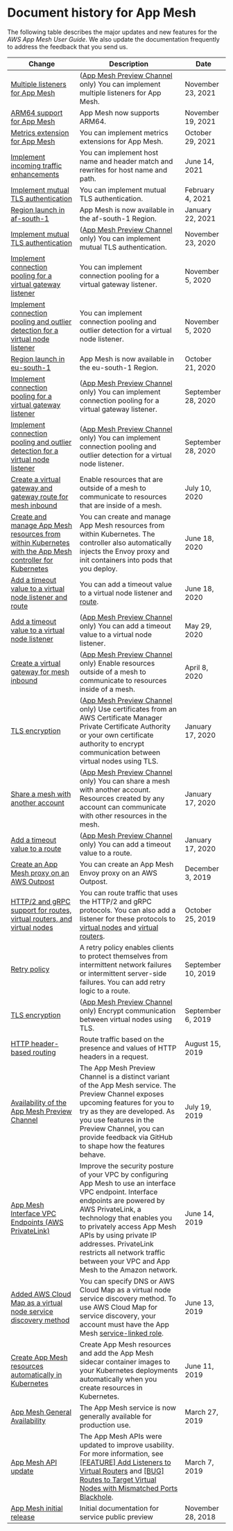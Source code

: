 # Document history for App Mesh<a name="doc-history"></a>

The following table describes the major updates and new features for the *AWS App Mesh User Guide*\. We also update the documentation frequently to address the feedback that you send us\. 

| Change | Description | Date | 
| --- |--- |--- |
| [Multiple listeners for App Mesh](https://docs.aws.amazon.com/app-mesh/latest/userguide/multiple-listeners.html) | \([App Mesh Preview Channel](https://docs.aws.amazon.com/app-mesh/latest/userguide/preview.html) only\) You can implement multiple listeners for App Mesh\. | November 23, 2021 | 
| [ARM64 support for App Mesh](https://docs.aws.amazon.com/app-mesh/latest/userguide/envoy.html) | App Mesh now supports ARM64\. | November 19, 2021 | 
| [Metrics extension for App Mesh](https://docs.aws.amazon.com/app-mesh/latest/userguide/metrics.html#metrics-extension) | You can implement metrics extensions for App Mesh\. | October 29, 2021 | 
| [Implement incoming traffic enhancements](https://aws.amazon.com/about-aws/whats-new/2021/06/aws-app-mesh-introduces-enhanced-ingress-traffic-management-capabilities/) | You can implement host name and header match and rewrites for host name and path\. | June 14, 2021 | 
| [Implement mutual TLS authentication](https://aws.amazon.com/about-aws/whats-new/2021/02/aws-app-mesh-supports-mutual-tls-authentication/) | You can implement mutual TLS authentication\. | February 4, 2021 | 
| [Region launch in af\-south\-1](https://aws.amazon.com/about-aws/whats-new/2021/01/aws-app-mesh-is-now-available-in-the-africa-cape-town-aws-region/) | App Mesh is now available in the af\-south\-1 Region\. | January 22, 2021 | 
| [Implement mutual TLS authentication](https://docs.aws.amazon.com/app-mesh/latest/userguide/mutual-tls.html) | \([App Mesh Preview Channel](https://docs.aws.amazon.com/app-mesh/latest/userguide/preview.html) only\) You can implement mutual TLS authentication\. | November 23, 2020 | 
| [Implement connection pooling for a virtual gateway listener](https://docs.aws.amazon.com/app-mesh/latest/userguide/virtual_gateways.html) | You can implement connection pooling for a virtual gateway listener\. | November 5, 2020 | 
| [Implement connection pooling and outlier detection for a virtual node listener](https://docs.aws.amazon.com/app-mesh/latest/userguide/virtual_nodes.html) |  You can implement connection pooling and outlier detection for a virtual node listener\. | November 5, 2020 | 
| [Region launch in eu\-south\-1](https://aws.amazon.com/about-aws/whats-new/2020/10/aws-app-mesh-available-europe-milan-region/) | App Mesh is now available in the eu\-south\-1 Region\. | October 21, 2020 | 
| [Implement connection pooling for a virtual gateway listener](https://docs.aws.amazon.com/app-mesh/latest/userguide/virtual_gateways.html) | \([App Mesh Preview Channel](https://docs.aws.amazon.com/app-mesh/latest/userguide/preview.html) only\) You can implement connection pooling for a virtual gateway listener\. | September 28, 2020 | 
| [Implement connection pooling and outlier detection for a virtual node listener](https://docs.aws.amazon.com/app-mesh/latest/userguide/virtual_nodes.html) | \([App Mesh Preview Channel](https://docs.aws.amazon.com/app-mesh/latest/userguide/preview.html) only\) You can implement connection pooling and outlier detection for a virtual node listener\. | September 28, 2020 | 
| [Create a virtual gateway and gateway route for mesh inbound](https://docs.aws.amazon.com/app-mesh/latest/userguide/virtual_gateways.html) | Enable resources that are outside of a mesh to communicate to resources that are inside of a mesh\. | July 10, 2020 | 
| [Create and manage App Mesh resources from within Kubernetes with the App Mesh controller for Kubernetes](https://docs.aws.amazon.com/app-mesh/latest/userguide/mesh-k8s-integration.html) | You can create and manage App Mesh resources from within Kubernetes\. The controller also automatically injects the Envoy proxy and init containers into pods that you deploy\. | June 18, 2020 | 
| [Add a timeout value to a virtual node listener and route](https://docs.aws.amazon.com/app-mesh/latest/userguide/virtual_nodes.html) | You can add a timeout value to a virtual node listener and [route](https://docs.aws.amazon.com/app-mesh/latest/userguide/routes.html)\. | June 18, 2020 | 
| [Add a timeout value to a virtual node listener](https://docs.aws.amazon.com/app-mesh/latest/userguide/virtual_nodes.html#virtual-node-listener-timeout) | \([App Mesh Preview Channel](https://docs.aws.amazon.com/app-mesh/latest/userguide/preview.html) only\) You can add a timeout value to a virtual node listener\. | May 29, 2020 | 
| [Create a virtual gateway for mesh inbound](https://docs.aws.amazon.com/app-mesh/latest/userguide/virtual_gateways.html) | \([App Mesh Preview Channel](https://docs.aws.amazon.com/app-mesh/latest/userguide/preview.html) only\) Enable resources outside of a mesh to communicate to resources inside of a mesh\. | April 8, 2020 | 
| [TLS encryption](https://docs.aws.amazon.com/app-mesh/latest/userguide/tls.html) | \([App Mesh Preview Channel](https://docs.aws.amazon.com/app-mesh/latest/userguide/preview.html) only\) Use certificates from an AWS Certificate Manager Private Certificate Authority or your own certificate authority to encrypt communication between virtual nodes using TLS\. | January 17, 2020 | 
| [Share a mesh with another account](https://docs.aws.amazon.com/app-mesh/latest/userguide/sharing.html) | \([App Mesh Preview Channel](https://docs.aws.amazon.com/app-mesh/latest/userguide/preview.html) only\) You can share a mesh with another account\. Resources created by any account can communicate with other resources in the mesh\. | January 17, 2020 | 
| [Add a timeout value to a route](https://docs.aws.amazon.com/app-mesh/latest/userguide/routes.html) | \([App Mesh Preview Channel](https://docs.aws.amazon.com/app-mesh/latest/userguide/preview.html) only\) You can add a timeout value to a route\. | January 17, 2020 | 
| [Create an App Mesh proxy on an AWS Outpost](https://docs.aws.amazon.com/app-mesh/latest/userguide/app-mesh-on-outposts.html) | You can create an App Mesh Envoy proxy on an AWS Outpost\. | December 3, 2019 | 
| [HTTP/2 and gRPC support for routes, virtual routers, and virtual nodes](https://docs.aws.amazon.com/app-mesh/latest/userguide/routes.html) | You can route traffic that uses the HTTP/2 and gRPC protocols\. You can also add a listener for these protocols to [virtual nodes](https://docs.aws.amazon.com/app-mesh/latest/userguide/virtual_nodes) and [virtual routers](https://docs.aws.amazon.com/app-mesh/latest/userguide/virtual_routers)\. | October 25, 2019 | 
| [Retry policy](https://docs.aws.amazon.com/app-mesh/latest/userguide/route-retry-policy.html) | A retry policy enables clients to protect themselves from intermittent network failures or intermittent server\-side failures\. You can add retry logic to a route\. | September 10, 2019 | 
| [TLS encryption](https://docs.aws.amazon.com/app-mesh/latest/userguide/virtual-node-tls.html) | \([App Mesh Preview Channel](https://docs.aws.amazon.com/app-mesh/latest/userguide/preview.html) only\) Encrypt communication between virtual nodes using TLS\. | September 6, 2019 | 
| [HTTP header\-based routing](https://docs.aws.amazon.com/app-mesh/latest/userguide/route-http-headers.html) | Route traffic based on the presence and values of HTTP headers in a request\. | August 15, 2019 | 
| [Availability of the App Mesh Preview Channel](https://docs.aws.amazon.com/app-mesh/latest/userguide/preview.html) | The App Mesh Preview Channel is a distinct variant of the App Mesh service\. The Preview Channel exposes upcoming features for you to try as they are developed\. As you use features in the Preview Channel, you can provide feedback via GitHub to shape how the features behave\. | July 19, 2019 | 
| [App Mesh Interface VPC Endpoints \(AWS PrivateLink\)](https://docs.aws.amazon.com/app-mesh/latest/userguide/vpc-endpoints.html) | Improve the security posture of your VPC by configuring App Mesh to use an interface VPC endpoint\. Interface endpoints are powered by AWS PrivateLink, a technology that enables you to privately access App Mesh APIs by using private IP addresses\. PrivateLink restricts all network traffic between your VPC and App Mesh to the Amazon network\. | June 14, 2019 | 
| [Added AWS Cloud Map as a virtual node service discovery method](https://docs.aws.amazon.com/app-mesh/latest/userguide/virtual_nodes.html) | You can specify DNS or AWS Cloud Map as a virtual node service discovery method\. To use AWS Cloud Map for service discovery, your account must have the App Mesh [service\-linked role](https://docs.aws.amazon.com/app-mesh/latest/userguide/using-service-linked-roles.html)\. | June 13, 2019 | 
| [Create App Mesh resources automatically in Kubernetes](https://docs.aws.amazon.com/app-mesh/latest/userguide/mesh-k8s-integration.html) | Create App Mesh resources and add the App Mesh sidecar container images to your Kubernetes deployments automatically when you create resources in Kubernetes\. | June 11, 2019 | 
| [App Mesh General Availability](#doc-history) | The App Mesh service is now generally available for production use\. | March 27, 2019 | 
| [App Mesh API update](#doc-history) | The App Mesh APIs were updated to improve usability\. For more information, see [\[FEATURE\] Add Listeners to Virtual Routers](https://github.com/awslabs/aws-app-mesh-examples/issues/94) and [\[BUG\] Routes to Target Virtual Nodes with Mismatched Ports Blackhole](https://github.com/awslabs/aws-app-mesh-examples/issues/93)\. | March 7, 2019 | 
| [App Mesh initial release](#doc-history) | Initial documentation for service public preview | November 28, 2018 | 